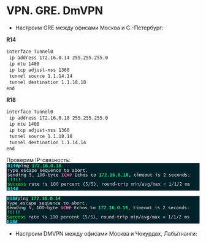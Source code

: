 # VPN. GRE. DmVPN

  * Настроим GRE между офисами Москва и С.-Петербург:

**R14**
```
interface Tunnel0
 ip address 172.16.0.14 255.255.255.0
 ip mtu 1400
 ip tcp adjust-mss 1360
 tunnel source 1.1.14.14
 tunnel destination 1.1.18.18
end
```

**R18**
```
interface Tunnel0
 ip address 172.16.0.18 255.255.255.0
 ip mtu 1400
 ip tcp adjust-mss 1360
 tunnel source 1.1.18.18
 tunnel destination 1.1.14.14
end
```
Проверим IP-связность:  
![](https://github.com/devops-user/otus/blob/main/homeworks_prof/homework_36/images/gre.png)

  * Настроим DMVPN между офисами Москва и Чокурдах, Лабытнанги:
